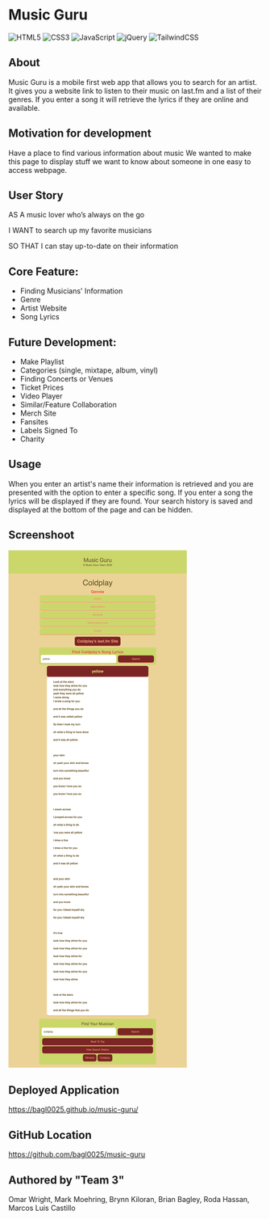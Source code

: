# Music Guru

![HTML5](https://img.shields.io/badge/html5-%23E34F26.svg?style=for-the-badge&logo=html5&logoColor=white)
![CSS3](https://img.shields.io/badge/css3-%231572B6.svg?style=for-the-badge&logo=css3&logoColor=white)
![JavaScript](https://img.shields.io/badge/javascript-%23323330.svg?style=for-the-badge&logo=javascript&logoColor=%23F7DF1E)
![jQuery](https://img.shields.io/badge/jquery-%230769AD.svg?style=for-the-badge&logo=jquery&logoColor=white)
![TailwindCSS](https://img.shields.io/badge/tailwindcss-%2338B2AC.svg?style=for-the-badge&logo=tailwind-css&logoColor=white)

## About
Music Guru is a mobile first web app that allows you to search for an artist. It gives you a website link to listen to their music on last.fm and a list of their genres. If you enter a song it will retrieve the lyrics if they are online and available.

## Motivation for development
Have a place to find various information about music We wanted to make this page to display stuff we want to know about someone in one easy to access webpage.

## User Story
AS A music lover who’s always on the go

I WANT to search up my favorite musicians

SO THAT I can stay up-to-date on their information

## Core Feature:
- Finding Musicians' Information
- Genre
- Artist Website
- Song Lyrics

## Future Development:
- Make Playlist
- Categories (single, mixtape, album, vinyl)
- Finding Concerts or Venues
- Ticket Prices
- Video Player
- Similar/Feature Collaboration
- Merch Site
- Fansites
- Labels Signed To
- Charity

## Usage
When you enter an artist's name their information is retrieved and you are presented with the option to enter a specific song. If you enter a song the lyrics will be displayed if they are found. Your search history is saved and displayed at the bottom of the page and can be hidden.

## Screenshoot
![Music Guru User Interface](./assets/images/music_guru.png)

## Deployed Application
https://bagl0025.github.io/music-guru/

## GitHub Location
https://github.com/bagl0025/music-guru

## Authored by "Team 3"
Omar Wright, Mark Moehring, Brynn Kiloran, Brian Bagley, Roda Hassan, Marcos Luis Castillo
